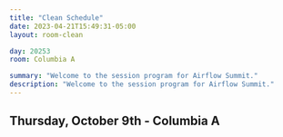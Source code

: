 ```yaml
---
title: "Clean Schedule"
date: 2023-04-21T15:49:31-05:00
layout: room-clean

day: 20253
room: Columbia A

summary: "Welcome to the session program for Airflow Summit."
description: "Welcome to the session program for Airflow Summit."
---
```


## Thursday, October 9th - Columbia A